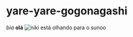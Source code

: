 # yare-yare-gogonagashi
_bia_ 
**olá**
![niki está olhando para o sunoo](https://media1.tenor.com/m/D7mYF-nlwmEAAAAC/kpop-enhypen.gif)

